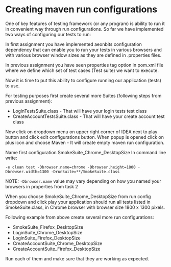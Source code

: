 # Creating maven run configurations

One of key features of testing framework (or any program) is ability to run it in convenient way through run configurations. So far we have implemented two ways of configuring our tests to run:

In first assignment you have implemented aeonbits configuration dependency that can enable you to run your tests in various browsers and with various browser window sizes as they are defined in .properties files.

In previous assignment you have seen properties tag option in pom.xml file where we define which set of test cases (Test suite) we want to execute.

Now it is time to put this ability to configure running our application (tests) to use.

For testing purposes first create several more Suites (following steps from previous assignment):

* LoginTestsSuite.class - That will have your login tests test class
* CreateAccountTestsSuite.class - That will have your create account test class

Now click on dropdown menu on upper right corner of IDEA next to play button and click edit configurations button. When popup is opened click on plus icon and choose Maven - It will create empty maven run configuration.

Name first configuration SmokeSuite_Chrome_DesktopSize In command line write:

`-e clean test -Dbrowser.name=chrome -Dbrowser.height=1800 -Dbrowser.width=1300 -DrunSuite=**/SmokeSuite.class`

NOTE: `-Dbrowser.name` value may vary depending on how you named your browsers in properties from task 2

When you choose SmokeSuite_Chrome_DesktopSize from run config dropdown and click play your application should run all tests listed in SmokeSuite.class, in Chrome browser with browser size 1800 x 1300 pixels.

Following example from above create several more run configurations:

* SmokeSuite_Firefox_DesktopSize
* LoginSuite_Chrome_DesktopSize
* LoginSuite_Firefox_DesktopSize
* CreateAccountSuite_Chrome_DesktopSize
* CreateAccountSuite_Firefox_DesktopSize

Run each of them and make sure that they are working as expected.
